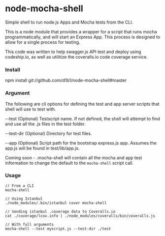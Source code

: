 node-mocha-shell
================

Simple shell to run node.js Apps and Mocha tests from the CLI.

This is a node module that provides a wrapper for a script that runs
mocha programmatically, and will start an Express App. This process is
designed to allow for a single process for testing.

This code was written to help swagger.js API test and deploy using
codeship.io, as well as utilitize the coveralls.io code coverage 
service.

### Install

   npm install git://github.com/d1b1/node-mocha-shell#master

### Argument
The following are cli options for defining the test and app
server scripts that shell will use to test with.

--test (Optional) Testscript name. If not defined, the shell will attempt
to find and use all the .js files in the test folder.

--test-dir (Optional) Directory for test files.

--app (Optional) Script path for the bootstrap express.js app. Assumes
the app.js will be found in test/lib/app.js.

Coming soon - .mocha-shell will contain all the mocha and app
test information to change the default to the `mocha-shell` script
call.

### Usage

    // From a CLI
    mocha-shell 

    // Using Istanbul
    ./node_modules/.bin/istanbul cover mocha-shell
   
    // Sending istanbul .coverage data to Coveralls.io
    cat ./coverage/lcov.info | ./node_modules/coveralls/bin/coveralls.js

    // With full arguments
    mocha-shell --test myscript.js --test-dir ./test 
